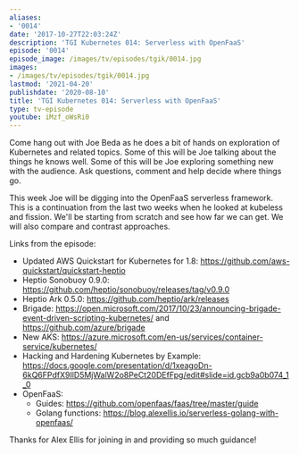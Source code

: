 ```yaml
---
aliases:
- '0014'
date: '2017-10-27T22:03:24Z'
description: 'TGI Kubernetes 014: Serverless with OpenFaaS'
episode: '0014'
episode_image: /images/tv/episodes/tgik/0014.jpg
images:
- /images/tv/episodes/tgik/0014.jpg
lastmod: '2021-04-20'
publishdate: '2020-08-10'
title: 'TGI Kubernetes 014: Serverless with OpenFaaS'
type: tv-episode
youtube: iMzf_oWsRi0
---
```


Come hang out with Joe Beda as he does a bit of hands on exploration of Kubernetes and related topics. Some of this will be Joe talking about the things he knows well. Some of this will be Joe exploring something new with the audience. Ask questions, comment and help decide where things go.

This week Joe will be digging into the OpenFaaS serverless framework.  This is a continuation from the last two weeks when he looked at kubeless and fission.  We&#39;ll be starting from scratch and see how far we can get.  We will also compare and contrast approaches.

Links from the episode:
* Updated AWS Quickstart for Kubernetes for 1.8: https://github.com/aws-quickstart/quickstart-heptio
* Heptio Sonobuoy 0.9.0: https://github.com/heptio/sonobuoy/releases/tag/v0.9.0
* Heptio Ark 0.5.0: https://github.com/heptio/ark/releases
* Brigade: https://open.microsoft.com/2017/10/23/announcing-brigade-event-driven-scripting-kubernetes/ and https://github.com/azure/brigade
* New AKS: https://azure.microsoft.com/en-us/services/container-service/kubernetes/
* Hacking and Hardening Kubernetes by Example: https://docs.google.com/presentation/d/1xeagoDn-6kQ6FPdfX9IlD5MjWalW2o8PeCt20DEfFpg/edit#slide=id.gcb9a0b074_1_0
* OpenFaaS:
  * Guides: https://github.com/openfaas/faas/tree/master/guide
  * Golang functions: https://blog.alexellis.io/serverless-golang-with-openfaas/

Thanks for Alex Ellis for joining in and providing so much guidance!